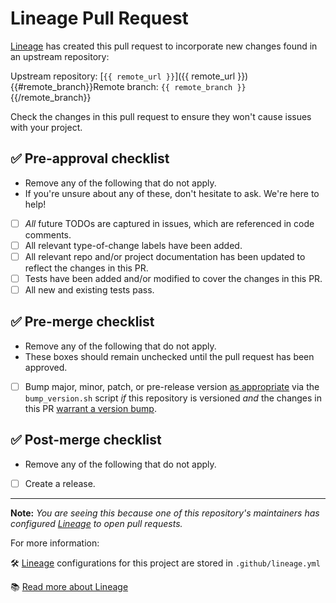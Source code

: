 # Lineage Pull Request #

[Lineage] has created this pull request to incorporate new changes found in an
upstream repository:

Upstream repository: [`{{ remote_url }}`]({{ remote_url }})
{{#remote_branch}}Remote branch: `{{ remote_branch }}`{{/remote_branch}}

Check the changes in this pull request to ensure they won't cause issues with
your project.

## ✅ Pre-approval checklist ##

- Remove any of the following that do not apply.
- If you're unsure about any of these, don't hesitate to ask. We're here to help!

- [ ] *All* future TODOs are captured in issues, which are referenced
      in code comments.
- [ ] All relevant type-of-change labels have been added.
- [ ] All relevant repo and/or project documentation has been updated
      to reflect the changes in this PR.
- [ ] Tests have been added and/or modified to cover the changes in this PR.
- [ ] All new and existing tests pass.

## ✅ Pre-merge checklist ##

- Remove any of the following that do not apply.
- These boxes should remain unchecked until the pull request has been approved.

- [ ] Bump major, minor, patch, or pre-release version [as
      appropriate](https://semver.org/#semantic-versioning-specification-semver)
      via the `bump_version.sh` script *if* this repository is
      versioned *and* the changes in this PR [warrant a version
      bump](https://semver.org/#what-should-i-do-if-i-update-my-own-dependencies-without-changing-the-public-api).

## ✅ Post-merge checklist ##

- Remove any of the following that do not apply.

- [ ] Create a release.

---

**Note:** *You are seeing this because one of this repository's maintainers has
configured [Lineage] to open pull requests.*

For more information:

🛠 [Lineage] configurations for this project are stored in `.github/lineage.yml`

📚 [Read more about Lineage][Lineage]

[//]: # ({{ metadata }})
[Lineage]: https://github.com/cisagov/action-lineage/ "Lineage GitHub Action"
